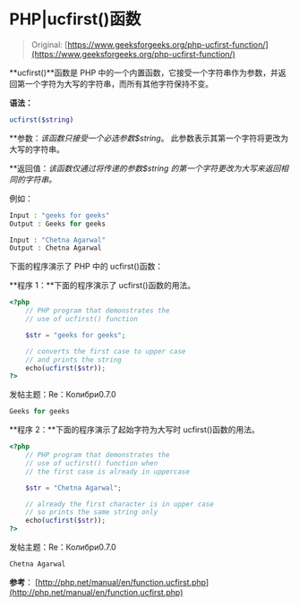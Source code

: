 # PHP|ucfirst()函数

> Original: [https://www.geeksforgeeks.org/php-ucfirst-function/](https://www.geeksforgeeks.org/php-ucfirst-function/)

**ucfirst()**函数是 PHP 中的一个内置函数，它接受一个字符串作为参数，并返回第一个字符为大写的字符串，而所有其他字符保持不变。

**语法：**

```php
ucfirst($string)
```

**参数：**该函数只接受一个必选参数*$string*。 此参数表示其第一个字符将更改为大写的字符串。

**返回值：**该函数仅通过将传递的参数*$string 的第一个字符更改为大写来返回相同的字符串。*

例如：

```php
Input : "geeks for geeks"
Output : Geeks for geeks

Input : "Chetna Agarwal"
Output : Chetna Agarwal

```

下面的程序演示了 PHP 中的 ucfirst()函数：

**程序 1：**下面的程序演示了 ucfirst()函数的用法。

```php
<?php
    // PHP program that demonstrates the 
    // use of ucfirst() function 

    $str = "geeks for geeks";

    // converts the first case to upper case 
    // and prints the string
    echo(ucfirst($str)); 
?>
```

发帖主题：Re：Колибри0.7.0

```php
Geeks for geeks

```

**程序 2：**下面的程序演示了起始字符为大写时 ucfirst()函数的用法。

```php
<?php
    // PHP program that demonstrates the 
    // use of ucfirst() function when 
    // the first case is already in uppercase

    $str = "Chetna Agarwal";

    // already the first character is in upper case 
    // so prints the same string only
    echo(ucfirst($str)); 
?>
```

发帖主题：Re：Колибри0.7.0

```php
Chetna Agarwal

```

**参考**：
[http://php.net/manual/en/function.ucfirst.php](http://php.net/manual/en/function.ucfirst.php)